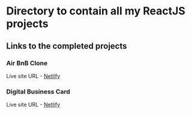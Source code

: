 # Directory to contain all my ReactJS projects
## Links to the completed projects
### Air BnB Clone
Live site URL - [Netlify](https://airbnb-clone-amt.netlify.app/)
### Digital Business Card
Live site URL - [Netlify](https://digital-business-card-amt.netlify.app/)
